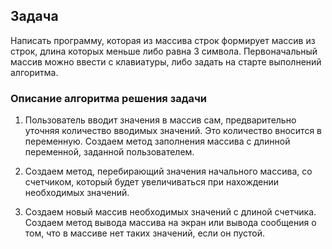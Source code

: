 ## Задача ##

Написать программу, которая из массива строк формирует массив из строк, длина которых меньше либо равна 3 символа. Первоначальный массив можно ввести с клавиатуры, либо задать на старте выполнений алгоритма.


### Описание алгоритма решения задачи ###

1. Пользователь вводит значения в массив сам, предварительно уточняя количество вводимых значений. Это количество вносится в переменную. Создаем метод заполнения массива с длинной переменной, заданной пользователем.

2. Создаем метод, перебирающий значения начального массива, со счетчиком, который будет увеличиваться при нахождении необходимых значений.

3. Создаем новый массив необходимых значений с длиной счетчика. Создаем метод вывода массива на экран или вывода сообщения о том, что в массиве нет таких значений, если он пустой.
